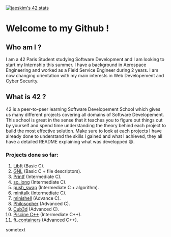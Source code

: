 <!--
**VincentBaron/VincentBaron** is a ✨ _special_ ✨ repository because its `README.md` (this file) appears on your GitHub profile.

Here are some ideas to get you started:

- 🔭 I’m currently working on ...
- 🌱 I’m currently learning ...
- 👯 I’m looking to collaborate on ...
- 🤔 I’m looking for help with ...
- 💬 Ask me about ...
- 📫 How to reach me: ...
- 😄 Pronouns: ...
- ⚡ Fun fact: ...
-->

[![jaeskim's 42 stats](https://badge42.herokuapp.com/api/stats/vbaron)](https://github.com/JaeSeoKim/badge42)

# Welcome to my Github !

## Who am I ?

I am a 42 Paris Student studying Software Development and I am looking to start my Internship this summer. I have a background in Aerospace Engineering and worked as a Field Service Engineer during 2 years. I am now changing orientation with my main interests in Web Developement and Cyber Security.

## What is 42 ?

42 is a peer-to-peer learning Software Developement School which gives us many different projects covering all domains of Software Developement. This school is great in the sense that it teaches you to figure out things out by yourself and spend time understanding the theory behind each project to build the most effective solution. Make sure to look at each projects I have already done to understand the skills I gained and what I achieved, they all have a detailed README explaining what was developped :smile:.

### Projects done so far:

1. [Libft](https://github.com/VincentBaron/Libft) (Basic C).
2. [GNL](https://github.com/VincentBaron/GNL) (Basic C + file descriptors).
3. [Printf](https://github.com/VincentBaron/Printf) (Intermediate C).
4. [so_long](https://github.com/VincentBaron/Libft) (Intermediate C).
5. [push_swap](https://github.com/VincentBaron/Libft) (Intermediate C + algorithm).
6. [minitalk](https://github.com/VincentBaron/Libft) (Intermediate C).
7. [minishell](https://github.com/VincentBaron/Libft) (Advance C).
8. [Philosopher](https://github.com/VincentBaron/Libft) (Advanced C).
9. [Cub3d](https://github.com/VincentBaron/Libft) (Advanced C).
10. [Piscine C++](https://github.com/VincentBaron/Libft) (Intermediate C++).
11. [ft_containers](https://github.com/VincentBaron/Libft) (Advanced C++).

sometext
